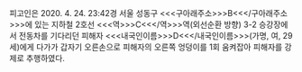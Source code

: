 피고인은 2020. 4. 24. 23:42경 서울 성동구 <<<구아래주소>>>B<<</구아래주소>>>에 있는 지하철 2호선 <<<역>>>C<<</역>>>역(외선순환 방향) 3-2 승강장에서 전동차를 기다리던 피해자 <<<내국인이름>>>D<<</내국인이름>>>(가명, 여, 29세)에게 다가가 갑자기 오른손으로 피해자의 오른쪽 엉덩이를 1회 움켜잡아 피해자를 강제로 추행하였다.